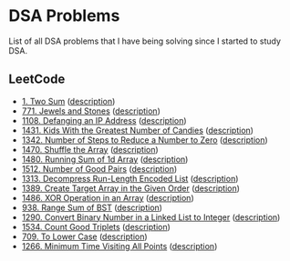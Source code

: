# DSA Problems

List of all DSA problems that I have being solving since I started to study DSA.

## LeetCode

- [1. Two Sum](./leetcode/1_two_sums.py) ([description](https://leetcode.com/problems/two-sum/))
- [771. Jewels and Stones](./leetcode/771_jewels_and_stones.py) ([description](https://leetcode.com/problems/jewels-and-stones/))
- [1108. Defanging an IP Address](./leetcode/1108_defanging_an_ip_address.py) ([description](https://leetcode.com/problems/defanging-an-ip-address/))
- [1431. Kids With the Greatest Number of Candies](./leetcode/1431_kids_with_the_greatest_number_of_candies.py) ([description](https://leetcode.com/problems/kids-with-the-greatest-number-of-candies/))
- [1342. Number of Steps to Reduce a Number to Zero](./leetcode/1342_number_of_steps_to_reduce_a_number_to_zero.py) ([description](https://leetcode.com/problems/number-of-steps-to-reduce-a-number-to-zero/))
- [1470. Shuffle the Array](./leetcode/1470_shuffle_the_array.py) ([description](https://leetcode.com/problems/shuffle-the-array/))
- [1480. Running Sum of 1d Array](./leetcode/1480_running_sum_of_1d_array.py) ([description](https://leetcode.com/problems/running-sum-of-1d-array/))
- [1512. Number of Good Pairs](./leetcode/1512_number_of_good_pairs.py) ([description](https://leetcode.com/problems/number-of-good-pairs/))
- [1313. Decompress Run-Length Encoded List](./leetcode/1313_decompress_run-length_encoded_list.cpp) ([description](https://leetcode.com/problems/decompress-run-length-encoded-list/))
- [1389. Create Target Array in the Given Order](./leetcode/1389_create_target_array_in_the_given_order.cpp) ([description](https://leetcode.com/problems/create-target-array-in-the-given-order/))
- [1486. XOR Operation in an Array](./leetcode/1486_xor_operation_in_an_array.cpp) ([description](https://leetcode.com/problems/xor-operation-in-an-array/))
- [938. Range Sum of BST](./leetcode/938_range_sum_of_bst.py) ([description](https://leetcode.com/problems/range-sum-of-bst/))
- [1290. Convert Binary Number in a Linked List to Integer](./leetcode/1290_convert_binary_number_in_a_linked_list_to_integer.py) ([description](https://leetcode.com/problems/convert-binary-number-in-a-linked-list-to-integer/))
- [1534. Count Good Triplets](./leetcode/1534_count_good_triplets.py) ([description](https://leetcode.com/problems/count-good-triplets/))
- [709. To Lower Case](./leetcode/709_to_lower_case.py) ([description](https://leetcode.com/problems/to-lower-case/))
- [1266. Minimum Time Visiting All Points](./leetcode/1266_minimum_time_visiting_all_points.py) ([description](https://leetcode.com/problems/minimum-time-visiting-all-points/))
